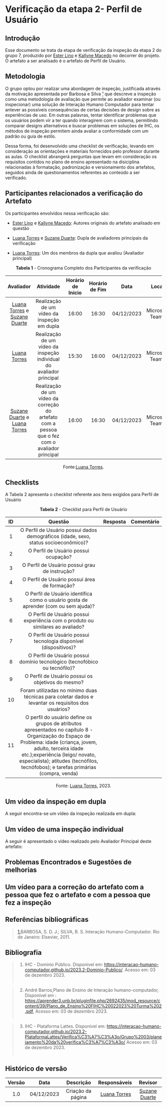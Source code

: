 # **Verificação da etapa 2- Perfil de Usuário**

## Introdução

Esse documento se trata da etapa de verificação da inspeção da etapa 2 do grupo 7, produzido por [Ester Lino](https://github.com/esteerlino) e [Kallyne Macedo](https://github.com/kalipassos) no decorrer do projeto. O artefato a ser analisado é o artefato de Perfil de Usuário.

## Metodologia

O grupo optou por realizar uma abordagem de inspeção, justificada através da motivação apresentada por Barbosa e Silva <a id="anchor_1" href="#REF1">¹</a> que descreve a inspeção como uma metodologia de avaliação que permite ao avaliador examinar (ou inspecionar) uma solução de Interação Humano Computador para tentar antever as possíveis consequências de certas decisões de design sobre as experiências de uso. Em outras palavras, tentar identificar problemas que os usuários podem vir a ter quando interagirem com o sistema, permitindo comparar designs alternativos e buscar problemas em soluções de IHC, os métodos de inspeção permitem ainda avaliar a conformidade com um padrão ou guia de estilo.

Dessa forma, foi desenvolvido uma checklist de verificação, levando em consideração as orientações e materiais fornecidos pelo professor durante as aulas. O checklist abrangerá perguntas que levam em consideração os requisitos contidos no plano de ensino apresentado na disiciplina relacionadas à formatação, padronização e versionamento dos artefatos, seguidos ainda de questionamentos referentes ao conteúdo a ser verificado.

## Participantes relacionados a verificação do Artefato

Os participantes envolvidos nessa verificação são:

- [Ester Lino](https://github.com/esteerlino) e [Kallyne Macedo](https://github.com/kalipassos): Autores originais do artefato analisado em questão

- [Luana Torres](https://github.com/luanatorress) e [Suzane Duarte](https://github.com/suzaneduarte): Dupla de avaliadores principais da verificação

- [Luana Torres](https://github.com/luanatorress): Um dos membros da dupla que avaliou (Avaliador principal)


<center>

**Tabela 1** - Cronograma Completo dos Participantes da verificação

|                                                                      Avaliador                                                                       |                                            Atividade                                            | Horário de Início | Horário de Fim |    Data    |      Local      |
| :--------------------------------------------------------------------------------------------------------------------------------------------------: | :---------------------------------------------------------------------------------------------: | :---------------: | :------------: | :--------: | :-------------: |
|                          [Luana Torres](https://github.com/luanatorress) e [Suzane Duarte](https://github.com/suzaneduarte)                          |                           Realização de um vídeo da inspeção em dupla                           |       16:00       |     16:30      | 04/12/2023 | Microsoft Teams |
|                                                   [Luana Torres](https://github.com/luanatorress)                                                   |              Realização de um vídeo da inspeção individual do avaliador principal               |       15:30       |     16:00      | 04/12/2023 | Microsoft Teams |
| [Suzane Duarte](https://github.com/suzaneduarte) e [Luana Torres](https://github.com/luanatorress) | Realização de um vídeo da correção do artefato com a pessoa que o fez com o avaliador principal |       16:00      |     16:30      | 04/12/2023 | Microsoft Teams |

Fonte:[Luana Torres](https://github.com/luanatorress).

</center>

## Checklists

A Tabela 2 apresenta o checklist referente aos itens exigidos para Perfil de Usuário

<center>

**Tabela 2** - Checklist para Perfil de Usuário


| ID  |        Questão       |     Resposta     |     Comentário     |
| :-: | :-------------------:| :--------------: | :----------------: |
|  1  | O Perfil de Usuário possui dados demográficos (idade, sexo, status socioeconômico)? |        |           |
|  2  | O Perfil de Usuário possui ocupação? |          |            |
|  3  | O Perfil de Usuário possui grau de instrução? |         |        |
|  4  | O Perfil de Usuário possui área de formação? |      |        |
|  5  | O Perfil de Usuário identifica como o usuário gosta de aprender (com ou sem ajuda)? |        |        |
|  6  | O Perfil de Usuário possui experiência com o produto ou similares ao avaliado? |        |          |
|  7  | O Perfil de Usuário possui tecnologia disponível (dispositivos)? |        |         |
|  8 | O Perfil de Usuário possui domínio tecnológico (tecnofóbico ou tecnófilo)? |         |            |
|  9  | O Perfil de Usuário possui os objetivos do mesmo? |        |            |
|  10  | Foram utilizadas no mínimo duas técnicas para coletar dados e levantar os requisitos dos usuários? |         |            |
|  11  | O perfil do usuário define os grupos de atributos apresentados no capítulo 8 - Organização do Espaço de Problema: idade (criança, jovem, adulto, terceira idade etc.);experiência (leigo/ novato, especialista); atitudes (tecnófilos, tecnófobos); e tarefas primárias (compra, venda) |         |            |

Fonte: [Luana Torres](https://github.com/luanatorress), 2023.

</center>

## Um vídeo da inspeção em dupla

A seguir encontra-se um vídeo da inspeção realizada em dupla:

## Um vídeo de uma inspeção individual

A seguir é apresentado o vídeo realizado pelo Avaliador Principal deste artefato:

## Problemas Encontrados e Sugestões de melhorias



## Um vídeo para a correção do artefato com a pessoa que fez o artefato e com a pessoa que fez a inspeção


## Referências bibliográficas

> <a id="REF1" href="#anchor_1">1.</a>BARBOSA, S. D. J.; SILVA, B. S. Interação Humano-Computador. Rio de Janeiro: Elsevier, 2011.<br>

## Bibliografia

> 1. IHC - Domínio Público. Disponível em: https://interacao-humano-computador.github.io/2023.2-Dominio-Publico/. Acesso em: 03 de dezembro 2023.<br></br>

> 2. André Barros,Plano de Ensino de Interação humano-computador, Disponível em : https://aprender3.unb.br/pluginfile.php/2692435/mod_resource/content/39/Plano_de_Ensino%20FIHC%20022023%20Turma%202.pdf, Acesso em: 03 de dezembro 2023.<br></br>

> 3. IHC - Plataforma Lattes. Disponível em: https://interacao-humano-computador.github.io/2023.2-PlataformaLattes/Verifica%C3%A7%C3%A3o/Grupo%2003/planejamento%20da%20verifica%C3%A7%C3%A3o/ Acesso em: 03 de dezembro 2023.<br></br>

## Histórico de versão

| Versão |    Data    |                 Descrição                  |                   Responsáveis                    |                   Revisor                   |
| :----: | :--------: | :----------------------------------------: | :-----------------------------------------------: | :-----------------------------------------: |
|  1.0   | 04/12/2023 | Criação da página |  [Luana Torres](https://github.com/luanatorress)     | [Suzane Duarte](https://github.com/suzaneduarte) |
